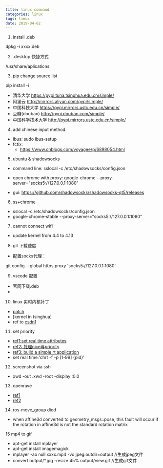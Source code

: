 ```yaml
---
title: linux command
categories: linux
tags: linux
date: 2019-04-02
---
```


1. install .deb 

dpkg -i xxxx.deb

2. .desktop 快捷方式

/usr/share/aplications

3. pip change source list

pip install <package> -i <source-url>

- 清华大学 https://pypi.tuna.tsinghua.edu.cn/simple/
- 阿里云 http://mirrors.aliyun.com/pypi/simple/
- 中国科技大学 https://pypi.mirrors.ustc.edu.cn/simple/
- 豆瓣(douban) http://pypi.douban.com/simple/
- 中国科学技术大学 http://pypi.mirrors.ustc.edu.cn/simple/

4. add chinese input method

- ibus: sudo ibus-setup
- fctix: 
	- https://www.cnblogs.com/voyagee/p/6898054.html

5. ubuntu & shadowsocks

- command line: sslocal -c /etc/shadowsocks/config.json
- open chrome with proxy: google-chrome --proxy-server="socks5://127.0.0.1:1080"

- gui: https://github.com/shadowsocks/shadowsocks-qt5/releases

6.  ss+chrome 

- sslocal -c /etc/shadowsocks/config.json
- google-chrome-stable --proxy-server="socks5://127.0.0.1:1080"

7. cannot connect wifi
	
- update kernel from 4.4 to 4.13

8. git 下载速度

- 配置socks代理：

git config --global https.proxy 'socks5://127.0.0.1:1080'

9. vscode 配置

- 官网下载.deb
- 

10. linux 实时内核补丁

- [patch](https://mirrors.edge.kernel.org/pub/linux/kernel/projects/rt/)
- [kernel in tsinghua]
- ref to [csdn1](https://blog.csdn.net/x356982611/article/details/77370385)

11. set priority

- [ref1:set real time attributes](https://www.cyberciti.biz/faq/howto-set-real-time-scheduling-priority-process/)
- [ref2: 处理nice与priority](https://ubuntuqa.com/article/1176.html)
- [ref3: build a simple rt application](https://wiki.linuxfoundation.org/realtime/documentation/howto/applications/application_base)
- set real time:'chrt -f -p [1-99] {pid}'

12. screenshot via ssh

- xwd -out <name>.xwd -root -display :0.0

13. openrave

- [ref1](https://scaron.info/teaching/installing-openrave-on-ubuntu-16.04.html)
- [ref2](https://fsuarez6.github.io/blog/workstation-setup-xenial/)

14. ros-move_group died

- when affine3d converted to geometry_msgs::pose, this fault will occur if the rotation in affine3d is not the standard rotation matrix

15 mp4 to gif

- apt-get install mplayer
- apt-get install imagemagick
- mplayer -ao null xxxx.mp4 -vo jpeg:outdir=output	//生成jpeg文件
- convert output/*.jpg -resize 45% output/view.gif	//生成gif文件